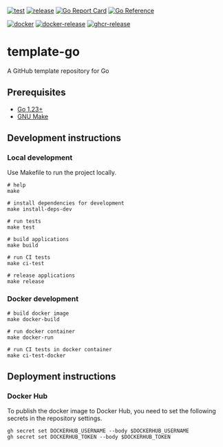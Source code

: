 [![test](https://github.com/ks6088ts/template-go/actions/workflows/test.yaml/badge.svg?branch=main)](https://github.com/ks6088ts/template-go/actions/workflows/test.yaml?query=branch%3Amain)
[![release](https://github.com/ks6088ts/template-go/actions/workflows/release.yaml/badge.svg)](https://github.com/ks6088ts/template-go/actions/workflows/release.yaml)
[![Go Report Card](https://goreportcard.com/badge/github.com/ks6088ts/template-go)](https://goreportcard.com/report/github.com/ks6088ts/template-go)
[![Go Reference](https://pkg.go.dev/badge/github.com/ks6088ts/template-go.svg)](https://pkg.go.dev/github.com/ks6088ts/template-go)

[![docker](https://github.com/ks6088ts/template-go/actions/workflows/docker.yaml/badge.svg?branch=main)](https://github.com/ks6088ts/template-go/actions/workflows/docker.yaml?query=branch%3Amain)
[![docker-release](https://github.com/ks6088ts/template-go/actions/workflows/docker-release.yaml/badge.svg)](https://github.com/ks6088ts/template-go/actions/workflows/docker-release.yaml)
[![ghcr-release](https://github.com/ks6088ts/template-go/actions/workflows/ghcr-release.yaml/badge.svg)](https://github.com/ks6088ts/template-go/actions/workflows/ghcr-release.yaml)

# template-go

A GitHub template repository for Go

## Prerequisites

- [Go 1.23+](https://go.dev/doc/install)
- [GNU Make](https://www.gnu.org/software/make/)

## Development instructions

### Local development

Use Makefile to run the project locally.

```shell
# help
make

# install dependencies for development
make install-deps-dev

# run tests
make test

# build applications
make build

# run CI tests
make ci-test

# release applications
make release
```

### Docker development

```shell
# build docker image
make docker-build

# run docker container
make docker-run

# run CI tests in docker container
make ci-test-docker
```

## Deployment instructions

### Docker Hub

To publish the docker image to Docker Hub, you need to set the following secrets in the repository settings.

```shell
gh secret set DOCKERHUB_USERNAME --body $DOCKERHUB_USERNAME
gh secret set DOCKERHUB_TOKEN --body $DOCKERHUB_TOKEN
```

